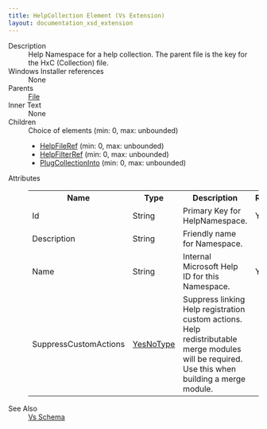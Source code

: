 ```yaml
---
title: HelpCollection Element (Vs Extension)
layout: documentation_xsd_extension
---
```

<dl>
  <dt>Description</dt>
  <dd>                 Help Namespace for a help collection.  The parent file is the key for the HxC (Collection) file.             </dd>
  <dt>Windows Installer references</dt>
  <dd>None</dd>
  <dt>Parents</dt>
  <dd>
    <a href="../wix/file">File</a>
  </dd>
  <dt>Inner Text</dt>
  <dd>None</dd>
  <dt>Children</dt>
  <dd>Choice of elements (min: 0, max: unbounded)<ul><li><a href="../vs/helpfileref" class="extension">HelpFileRef</a> (min: 0, max: unbounded)</li><li><a href="../vs/helpfilterref" class="extension">HelpFilterRef</a> (min: 0, max: unbounded)</li><li><a href="../vs/plugcollectioninto" class="extension">PlugCollectionInto</a> (min: 0, max: unbounded)</li></ul></dd>
  <dt>Attributes</dt>
  <dd>
    <table cellspacing="0" cellpadding="0" class="schema">
      <tr>
        <th width="15%">Name</th>
        <th width="15%">Type</th>
        <th width="65%">Description</th>
        <th width="15%">Required</th>
      </tr>
      <tr>
        <td>Id</td>
        <td>String</td>
        <td>Primary Key for HelpNamespace.</td>
        <td>Yes</td>
      </tr>
      <tr>
        <td>Description</td>
        <td>String</td>
        <td>Friendly name for Namespace.</td>
        <td>&nbsp;</td>
      </tr>
      <tr>
        <td>Name</td>
        <td>String</td>
        <td>Internal Microsoft Help ID for this Namespace.</td>
        <td>Yes</td>
      </tr>
      <tr>
        <td>SuppressCustomActions</td>
        <td><a href="../vs/simple_type_yesnotype">YesNoType</a></td>
        <td>Suppress linking Help registration custom actions.  Help redistributable merge modules will be required.  Use this when building a merge module.</td>
        <td>&nbsp;</td>
      </tr>
    </table>
  </dd>
  <dt>See Also</dt>
  <dd>
    <a href="../vs">Vs Schema</a>
  </dd>
</dl>

